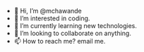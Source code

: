 - 👋 Hi, I’m @mchawande
- 👀 I’m interested in coding.
- 🌱 I’m currently learning new technologies.
- 💞️ I’m looking to collaborate on anything.
- 📫 How to reach me? email me.

<!---
mchawande/mchawande is a ✨ special ✨ repository because its `README.md` (this file) appears on your GitHub profile.
You can click the Preview link to take a look at your changes.
--->
